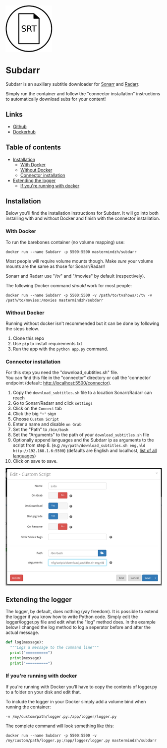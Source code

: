 ![Subdarr logo](https://raw.githubusercontent.com/Mastermindzh/Subdarr/master/images/subdarrSmall.png)
# Subdarr

Subdarr is an auxiliary subtitle downloader for [Sonarr](https://sonarr.tv/) and [Radarr](https://github.com/Radarr/Radarr).

Simply run the container and follow the "connector installation" instructions to automatically download subs for your content!

## Links
- [Github](https://github.com/Mastermindzh/Subdarr)
- [Dockerhub](https://hub.docker.com/r/mastermindzh/subdarr/)

## Table of contents
  * [Installation](#installation)
    + [With Docker](#with-docker)
    + [Without Docker](#without-docker)
    + [Connector installation](#connector-installation)
  * [Extending the logger](#extending-the-logger)
    + [If you're running with docker](#if-youre-running-with-docker)

## Installation
Below you'll find the installation instructions for Subdarr. It will go into both installing with and without Docker and finish with the connector installation.

### With Docker
To run the barebones container (no volume mapping) use:
```
docker run --name Subdarr -p 5500:5500 mastermindzh/subdarr
```

Most people will require volume mounts though. Make *sure* your volume mounts are the same as those for Sonarr/Radarr!

Sonarr and Radarr use "/tv" and "/movies" by default (respectively).

The following Docker command *should* work for most people:

```
docker run --name Subdarr -p 5500:5500 -v /path/to/tvshows/:/tv -v /path/to/movies:/movies mastermindzh/subdarr
```

### Without Docker
Running without docker isn't recommended but it can be done by following the steps below.

1. Clone this repo
2. Use `pip` to install requirements.txt
3. Run the app with the `python app.py` command.


### Connector installation
For this step you need the "download_subtitles.sh" file. <br />
You can find this file in the "connector" directory or call the 'connector' endpoint (default: [http://localhost:5500/connector](http://localhost:5500/connector)).

1. Copy the `download_subtitles.sh` file to a location Sonarr/Radarr can reach
2. Go to Sonarr/Radarr and click `settings`
3. Click on the `Connect` tab
4. Click the big `"+"` sign
5. Choose `Custom Script`
6. Enter a name and disable `on Grab`
7. Set the "Path" to `/bin/bash`
8. Set the "Arguments" to the path of your `download_subtitles.sh` file
9. Optionally append languages and the Subdarr ip as arguments to the script from step 8. (e.g `/my/path/download_subtitles.sh eng,nld http://192.168.1.6:5500`) (defaults are English and localhost, [list of all languages](https://raw.githubusercontent.com/Diaoul/babelfish/master/babelfish/data/opensubtitles_languages.txt))
10. Click on save to save.


![Example image](https://raw.githubusercontent.com/Mastermindzh/Subdarr/master/images/sonarr.png)

## Extending the logger
The logger, by default, does nothing (yay freedom).
It is possible to extend the logger if you know how to write Python code.
Simply edit the logger/logger.py file and edit what the "log" method does.
In the example below I changed the log method to log a seperator before and after the actual message.

```python
def log(message):
  """Logs a message to the command line"""
  print("==========")
  print(message)
  print("==========")
```

### If you're running with docker
If you're running with Docker you'll have to copy the contents of logger.py to a folder on your disk and edit that.

To include the logger in your Docker simply add a volume bind when running the container:
```
-v /my/custom/path/logger.py:/app/logger/logger.py
```

The complete command will look something like this:

```
docker run --name Subdarr -p 5500:5500 -v /my/custom/path/logger.py:/app/logger/logger.py mastermindzh/subdarr
```
